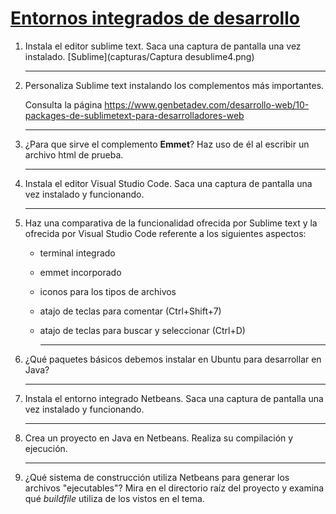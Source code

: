 # [Entornos integrados de desarrollo](http://jamj2000.github.io/entornosdesarrollo/2/actividades#indice)

1. Instala el editor sublime text. Saca una captura de pantalla una vez instalado.
   [Sublime](capturas/Captura desublime4.png)
   

   

   ------

2. Personaliza Sublime text instalando los complementos más importantes.

   Consulta la página https://www.genbetadev.com/desarrollo-web/10-packages-de-sublimetext-para-desarrolladores-web

   ------

3. ¿Para que sirve el complemento **Emmet**? Haz uso de él al escribir un archivo html de prueba.

   ------

4. Instala el editor Visual Studio Code. Saca una captura de pantalla una vez instalado y funcionando.

   ------

5. Haz una comparativa de la funcionalidad ofrecida por Sublime text y la ofrecida por Visual Studio Code referente a los siguientes aspectos:

   - terminal integrado

   - emmet incorporado

   - iconos para los tipos de archivos

   - atajo de teclas para comentar (Ctrl+Shift+7)

   - atajo de teclas para buscar y seleccionar (Ctrl+D)

     ------

6. ¿Qué paquetes básicos debemos instalar en Ubuntu para desarrollar en Java?

   ------

7. Instala el entorno integrado Netbeans. Saca una captura de pantalla una vez instalado y funcionando.

   ------

8. Crea un proyecto en Java en Netbeans. Realiza su compilación y ejecución.

   ------

9. ¿Qué sistema de construcción utiliza Netbeans para generar los archivos "ejecutables"? Mira en el directorio raíz del proyecto y examina qué *buildfile* utiliza de los vistos en el tema.

   
